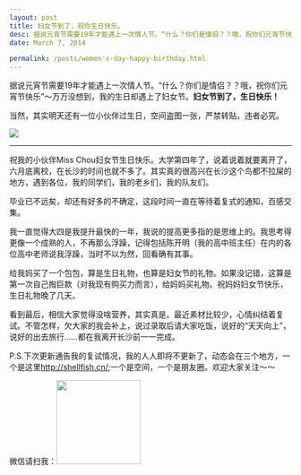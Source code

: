 ```yaml
---
layout: post
title: 妇女节到了，祝你生日快乐。
desc: 据说元宵节需要19年才能遇上一次情人节。“什么？你们是情侣？？哦，祝你们元宵节快乐”～万万没想到，我的生日却遇上了妇女节。<strong>妇女节到了，生日快乐！</strong>
date: March 7, 2014

permalink: /posts/women's-day-happy-birthday.html
---
```

据说元宵节需要19年才能遇上一次情人节。“什么？你们是情侣？？哦，祝你们元宵节快乐”～万万没想到，我的生日却遇上了妇女节。<strong>妇女节到了，生日快乐！</strong>

当然，其实明天还有一位小伙伴过生日，空间盗图一张，严禁转贴，违者必究。

<img src="http://shellfish.cn/img/chou.jpeg" class="wrapper"/><br/>
- - -

祝我的小伙伴Miss Chou妇女节生日快乐。大学第四年了，说着说着就要离开了，六月底离校，在长沙的时间也就不多了。其实真的很高兴在长沙这个鸟都不拉屎的地方，遇到各位，我的同学们，我的老乡们，我的队友们。

毕业已不远矣，却还有好多的不确定，这段时间一直在等待着复式的通知，百感交集。

我一直觉得大四是我提升最快的一年，我说的提高更多指的是思维上的。我思考得更像一个成熟的人，不再那么浮躁，记得包括陈开明（我的高中班主任）在内的各位高中老师说我浮躁，当时不以为然，回看确有其事。

给我妈买了一个包包，算是生日礼物，也算是妇女节的礼物。如果没记错，这算是第一次自己掏巨款（对我现有购买力而言），给妈妈买礼物。祝妈妈妇女节快乐，生日礼物晚了几天。

看到最后，相信大家觉得没啥营养，其实真是。最近素材比较少，心情纠结着复试。不管怎样，欠大家的我会补上，说过录取后请大家吃饭，说好的“天天向上”，说好的出去旅行……都在我离开长沙前一一完成。

P.S.下次更新通告我的复试情况，我的人人即将不更新了，动态会在三个地方，一个是这里<http://shellfish.cn/>;一个是空间，一个是朋友圈。欢迎大家关注～～

微信请扫我：<img src="http://shellfish.cn/img/WeChat.jpg"  width="150" height="150"/>
